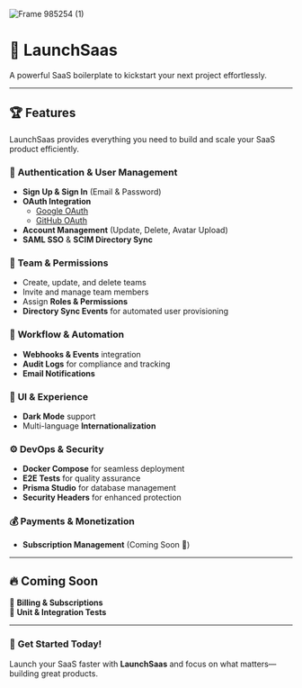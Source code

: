 ![Frame 985254 (1)](https://github.com/user-attachments/assets/ca9228b6-865b-446d-8dc1-fab91b2e99bb)

# 🚀 **LaunchSaas**  
A powerful SaaS boilerplate to kickstart your next project effortlessly.

---

## 🏆 **Features**  

LaunchSaas provides everything you need to build and scale your SaaS product efficiently.

### 🔐 **Authentication & User Management**  
- **Sign Up & Sign In** (Email & Password)  
- **OAuth Integration**  
  - [Google OAuth](https://support.google.com/cloud/answer/6158849?hl=en)  
  - [GitHub OAuth](https://docs.github.com/en/developers/apps/building-oauth-apps/creating-an-oauth-app)  
- **Account Management** (Update, Delete, Avatar Upload)  
- **SAML SSO** & **SCIM Directory Sync**  

### 👥 **Team & Permissions**  
- Create, update, and delete teams  
- Invite and manage team members  
- Assign **Roles & Permissions**  
- **Directory Sync Events** for automated user provisioning  

### 🔄 **Workflow & Automation**  
- **Webhooks & Events** integration  
- **Audit Logs** for compliance and tracking  
- **Email Notifications**  

### 🎨 **UI & Experience**  
- **Dark Mode** support  
- Multi-language **Internationalization**  

### ⚙️ **DevOps & Security**  
- **Docker Compose** for seamless deployment  
- **E2E Tests** for quality assurance  
- **Prisma Studio** for database management  
- **Security Headers** for enhanced protection  

### 💰 **Payments & Monetization**  
- **Subscription Management** (Coming Soon 🚧)  

---

## 🔥 **Coming Soon**  
🔹 **Billing & Subscriptions**  
🔹 **Unit & Integration Tests**  

---

### 🎯 **Get Started Today!**  
Launch your SaaS faster with **LaunchSaas** and focus on what matters—building great products.  


